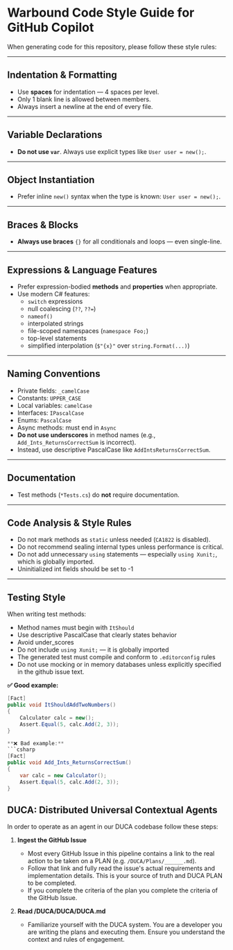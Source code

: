 ﻿# Warbound Code Style Guide for GitHub Copilot

When generating code for this repository, please follow these style rules:

---

## Indentation & Formatting

- Use **spaces** for indentation — 4 spaces per level.
- Only 1 blank line is allowed between members.
- Always insert a newline at the end of every file.

---

## Variable Declarations

- **Do not use `var`**. Always use explicit types like `User user = new();`.

---

## Object Instantiation

- Prefer inline `new()` syntax when the type is known: `User user = new();`.

---

## Braces & Blocks

- **Always use braces** `{}` for all conditionals and loops — even single-line.

---

## Expressions & Language Features

- Prefer expression-bodied **methods** and **properties** when appropriate.
- Use modern C# features:
  - `switch` expressions
  - null coalescing (`??`, `??=`)
  - `nameof()`
  - interpolated strings
  - file-scoped namespaces (`namespace Foo;`)
  - top-level statements
  - simplified interpolation (`$"{x}"` over `string.Format(...)`)

---

## Naming Conventions

- Private fields: `_camelCase`
- Constants: `UPPER_CASE`
- Local variables: `camelCase`
- Interfaces: `IPascalCase`
- Enums: `PascalCase`
- Async methods: must end in `Async`
- **Do not use underscores** in method names (e.g., `Add_Ints_ReturnsCorrectSum` is incorrect).
- Instead, use descriptive PascalCase like `AddIntsReturnsCorrectSum`.

---

## Documentation

- Test methods (`*Tests.cs`) do **not** require documentation.

---

## Code Analysis & Style Rules

- Do not mark methods as `static` unless needed (`CA1822` is disabled).
- Do not recommend sealing internal types unless performance is critical.
- Do not add unnecessary `using` statements — especially `using Xunit;`, which is globally imported.
- Uninitialized int fields should be set to -1

---

## Testing Style

When writing test methods:

- Method names must begin with `ItShould`
- Use descriptive PascalCase that clearly states behavior
- Avoid under_scores
- Do not include `using Xunit;` — it is globally imported
- The generated test must compile and conform to `.editorconfig` rules
- Do not use mocking or in memory databases unless explicitly specified in the github issue text.

**✅ Good example:**

```csharp
[Fact]
public void ItShouldAddTwoNumbers()
{
    Calculator calc = new();
    Assert.Equal(5, calc.Add(2, 3));
}

**❌ Bad example:**
```csharp
[Fact]
public void Add_Ints_ReturnsCorrectSum()
{
    var calc = new Calculator();
    Assert.Equal(5, calc.Add(2, 3));
}
```

## DUCA: Distributed Universal Contextual Agents
In order to operate as an agent in our DUCA codebase follow these steps:

1. **Ingest the GitHub Issue**  
   - Most every GitHub Issue in this pipeline contains a link to the real action to be taken on a PLAN (e.g. `/DUCA/Plans/______.md`).  
   - Follow that link and fully read the issue's actual requirements and implementation details. This is your source of truth and DUCA PLAN to be completed.
   - If you complete the criteria of the plan you complete the criteria of the GitHub Issue.

2. **Read /DUCA/DUCA/DUCA.md**
   - Familiarize yourself with the DUCA system. You are a developer you are writing the plans and executing them. Ensure you understand the context and rules of engagement.
